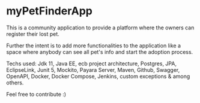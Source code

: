 # myPetFinderApp

This is a community application to provide a platform where the owners can register their lost pet.

Further the intent is to add more functionalities to the application like a space where anybody can see all pet's info and start the adoption process.

Techs used: Jdk 11, Java EE, ecb project architecture, Postgres, JPA, EclipseLink, Junit 5, Mockito, Payara Server, Maven, Github, Swagger, OpenAPI, Docker, Docker Compose, Jenkins, custom exceptions & among others.

Feel free to contribute :) 
